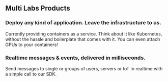 ## Multi Labs Products

### Deploy any kind of application. Leave the infrastructure to us.
Currently providing containers as a service. Think about it like Kubernetes, without the hassle and boilerplate that comes with it. You can even attach GPUs to your containers!

### Realtime messages & events, delivered in milliseconds.
Send messages to single or groups of users, servers or IoT in realtime with a simple call to our SDK.

